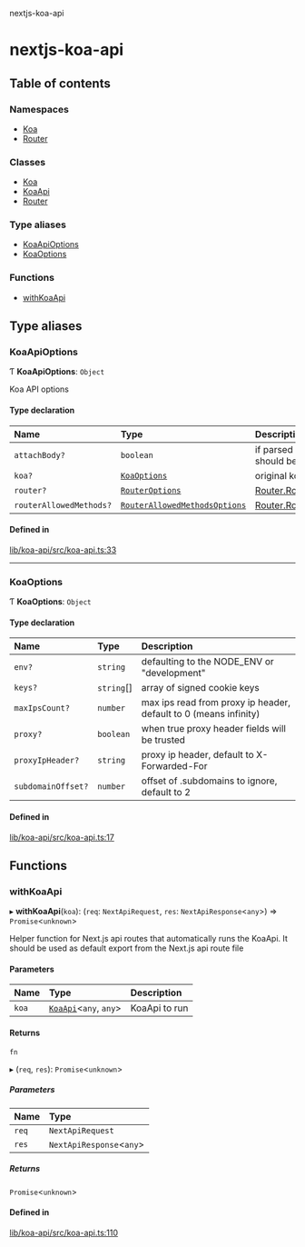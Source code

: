 nextjs-koa-api

# nextjs-koa-api

## Table of contents

### Namespaces

- [Koa](modules/Koa.md)
- [Router](modules/Router.md)

### Classes

- [Koa](classes/Koa.md)
- [KoaApi](classes/KoaApi.md)
- [Router](classes/Router.md)

### Type aliases

- [KoaApiOptions](README.md#koaapioptions)
- [KoaOptions](README.md#koaoptions)

### Functions

- [withKoaApi](README.md#withkoaapi)

## Type aliases

### KoaApiOptions

Ƭ **KoaApiOptions**: `Object`

Koa API options

#### Type declaration

| Name                    | Type                                                                              | Description                                                                            |
| :---------------------- | :-------------------------------------------------------------------------------- | :------------------------------------------------------------------------------------- |
| `attachBody?`           | `boolean`                                                                         | if parsed body from Nextjs request should be attached to ctx.request                   |
| `koa?`                  | [`KoaOptions`](README.md#koaoptions)                                              | original koa options                                                                   |
| `router?`               | [`RouterOptions`](interfaces/Router.RouterOptions.md)                             | [Router.RouterOptions](interfaces/Router.RouterOptions.md)                             |
| `routerAllowedMethods?` | [`RouterAllowedMethodsOptions`](interfaces/Router.RouterAllowedMethodsOptions.md) | [Router.RouterAllowedMethodsOptions](interfaces/Router.RouterAllowedMethodsOptions.md) |

#### Defined in

[lib/koa-api/src/koa-api.ts:33](https://github.com/ivandotv/nextjs-koa-api/blob/6436201/lib/koa-api/src/koa-api.ts#L33)

---

### KoaOptions

Ƭ **KoaOptions**: `Object`

#### Type declaration

| Name               | Type       | Description                                                      |
| :----------------- | :--------- | :--------------------------------------------------------------- |
| `env?`             | `string`   | defaulting to the NODE_ENV or "development"                      |
| `keys?`            | `string`[] | array of signed cookie keys                                      |
| `maxIpsCount?`     | `number`   | max ips read from proxy ip header, default to 0 (means infinity) |
| `proxy?`           | `boolean`  | when true proxy header fields will be trusted                    |
| `proxyIpHeader?`   | `string`   | proxy ip header, default to X-Forwarded-For                      |
| `subdomainOffset?` | `number`   | offset of .subdomains to ignore, default to 2                    |

#### Defined in

[lib/koa-api/src/koa-api.ts:17](https://github.com/ivandotv/nextjs-koa-api/blob/6436201/lib/koa-api/src/koa-api.ts#L17)

## Functions

### withKoaApi

▸ **withKoaApi**(`koa`): (`req`: `NextApiRequest`, `res`: `NextApiResponse`<`any`\>) => `Promise`<`unknown`\>

Helper function for Next.js api routes that automatically runs the KoaApi.
It should be used as default export from the Next.js api route file

#### Parameters

| Name  | Type                                         | Description   |
| :---- | :------------------------------------------- | :------------ |
| `koa` | [`KoaApi`](classes/KoaApi.md)<`any`, `any`\> | KoaApi to run |

#### Returns

`fn`

▸ (`req`, `res`): `Promise`<`unknown`\>

##### Parameters

| Name  | Type                      |
| :---- | :------------------------ |
| `req` | `NextApiRequest`          |
| `res` | `NextApiResponse`<`any`\> |

##### Returns

`Promise`<`unknown`\>

#### Defined in

[lib/koa-api/src/koa-api.ts:110](https://github.com/ivandotv/nextjs-koa-api/blob/6436201/lib/koa-api/src/koa-api.ts#L110)
